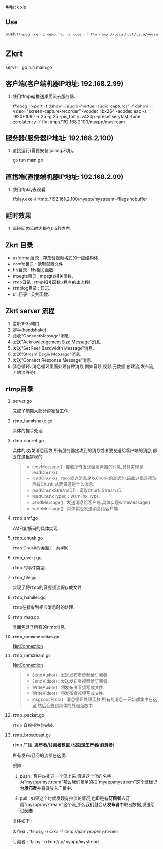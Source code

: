 ##jack xie
## Use

 push `ffmpeg -re -i demo.flv -c copy -f flv rtmp://localhost/live/movie`

# Zkrt

server :
go run main.go

## 客户端(客户端机器IP地址: 192.168.2.99)

1. 使用ffmpeg推送桌面流去服务器.

    ffmpeg -report -f dshow -i audio="virtual-audio-capturer" -f dshow -i video="screen-capture-recorder" -vcodec libx264 -acodec aac -s 1920*1080 -r 25 -g 25 -pix_fmt yuv420p -preset veryfast -tune zerolatency -f flv rtmp://192.168.2.100/myapp/mystream
   

## 服务器(服务器IP地址: 192.168.2.100)

1. 直接运行(需要安装golang环境)。

    go run main.go
    

## 直播端(直播端机器IP地址: 192.168.2.99)

1. 使用ffplay去观看.

    ffplay.exe -i rtmp://192.168.2.100/myapp/mystream -fflags nobuffer
    
## 延时效果

1. 局域网内延时大概在0.5秒左右.
## Zkrt 目录


* avformat目录 : 存放音视频格式的一些结构体.
* config目录   : 读取配置文件.
* hls目录      : hls相关函数.
* mpegts目录   : mpegts相关函数.
* rtmp目录     : rtmp相关函数.(程序的主流程)
* rtmplog目录  : 日志.
* util目录     : 公共函数.

## Zkrt server 流程

1. 监听1935端口.
2. 握手(handshake).
3. 接收"ConnectMessage"消息.
4. 发送"Acknowledgement Size Message"消息.
5. 发送"Set Peer Bandwidth Message"消息.
6. 发送"Stream Begin Message"消息.
7. 发送"Connect Response Message"消息.
8. 消息循环.(消息循环里面处理各种消息,例如音频,视频,元数据,创建流,发布流,开始流等等)

## rtmp目录

1. server.go
    
    完成了前期大部分的准备工作.

2. rtmp_handshake.go

    具体的握手处理.
    
3. rtmp_socket.go

    具体的收/发消息函数.所有服务器接收到的消息或者要发送给客户端的消息,都是在这里实现的.
    
    >* recvMessage() : 接收所有发送给服务器的消息,具体实现是readChunk().
    >* readChunk() : rtmp发送消息是以Chunk的形式的,因此这里是读取所有Chunk,从而知道是什么消息.
    >* readChunkStreamID() : 读取Chunk Stream ID.
    >* readChunkType() : 读Chunk Type.
    >* sendMessage() : 发送消息给客户端.具体实现writeMessage().
    >* writeMessage() : 具体实现发送消息给客户端.
    
    
4. rtmp_amf.go

    AMF编/解码的具体实现.
    
5. rtmp_chunk.go

    rtmp Chunk的类型.(一共4种)
    
6. rtmp_event.go

    rtmp 的事件类型.

7. rtmp_file.go

    实现了将rtmp的音视频流保存成文件.
    
8. rtmp_handler.go

    rtmp在接收到相应消息时的处理.
    
9. rtmp_msg.go

    里面包含了所有的rtmp消息.
    
10. rtmp_netconnection.go

    [NetConnection](http://help.adobe.com/zh_CN/FlashPlatform/reference/actionscript/3/flash/net/NetConnection.html)
    
11. rtmp_netstream.go

    [NetConnection](http://help.adobe.com/zh_CN/FlashPlatform/reference/actionscript/3/flash/net/NetStream.html)
    
    >* SendAudio() : 发送发布者音频给订阅者.
    >* SendVideo() : 发送发布者视频给订阅者.
    >* WriteAudio() : 将发布者音频写成文件.
    >* WriteVideo() : 将发布者视频写成文件.
    >* msgLoopProc() : 消息循环处理函数.所有的消息一开始都集中在这里,然后会去到具体的处理函数中.

12. rtmp_packet.go

    rtmp 音视频包的封装.

13. rtmp_broadcast.go

    rtmp 广播. **发布者/订阅者模型**.(**也就是生产者/消费者**)
    
    所有发布/订阅的流都在这里.
    
    例如 :
    
    1. push : 客户端推送一个流上来,假设这个流的名字为"myapp/mystream"那么我们简单的把"myapp/mystream"这个流标记为**发布者**并将其放入广播中.
    
    2. pull : 如果这个时候发现有拉流的情况,也即是有**订阅者**去订阅"myapp/mystream"这个流,那么我们就会从**发布者**中取出数据,发送给**订阅者**.
    
    具体如下 :
    
    发布者 : ffmpeg -i xxxx -f rtmp://ip/myapp/mystream
    
    订阅者 : ffplay -i rtmp://ip/myapp/mystream
    
    
